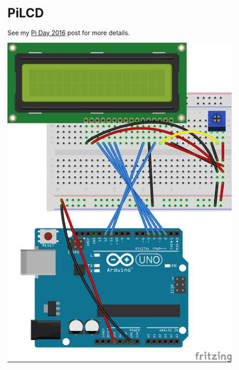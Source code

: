 # PiLCD

See my [Pi Day 2016](http://www.bensnider.com/pi-day-2016-project-pilcd.html) post for more details.

![Fritzing Diagram](PiLCD_bb.jpg)

